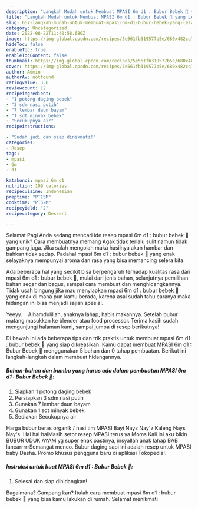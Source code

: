 ```yaml
---
description: "Langkah Mudah untuk Membuat MPASI 6m d1 : Bubur Bebek 🦆 yang Lezat Sekali, Enak"
title: "Langkah Mudah untuk Membuat MPASI 6m d1 : Bubur Bebek 🦆 yang Lezat Sekali, Enak"
slug: 657-langkah-mudah-untuk-membuat-mpasi-6m-d1-bubur-bebek-yang-lezat-sekali-enak
category: Uncategorized
date: 2022-08-22T11:40:58.680Z
image: https://img-global.cpcdn.com/recipes/5e561fb319577b5e/680x482cq70/mpasi-6m-d1-bubur-bebek-foto-resep-utama.jpg
hideToc: false
enableToc: true
enableTocContent: false
thumbnail: https://img-global.cpcdn.com/recipes/5e561fb319577b5e/680x482cq70/mpasi-6m-d1-bubur-bebek-foto-resep-utama.jpg
cover: https://img-global.cpcdn.com/recipes/5e561fb319577b5e/680x482cq70/mpasi-6m-d1-bubur-bebek-foto-resep-utama.jpg
author: Admin
authorAv: notfound
ratingvalue: 3.6
reviewcount: 12
recipeingredient:
- "1 potong daging bebek"
- "3 sdm nasi putih"
- "7 lembar daun bayam"
- "1 sdt minyak bebek"
- "Secukupnya air"
recipeinstructions:

- "Sudah jadi dan siap dinikmati!"
categories:
- Resep
tags:
- mpasi
- 6m
- d1

katakunci: mpasi 6m d1 
nutrition: 109 calories
recipecuisine: Indonesian
preptime: "PT15M"
cooktime: "PT52M"
recipeyield: "2"
recipecategory: Dessert

---
```



Selamat Pagi Anda sedang mencari ide resep mpasi 6m d1 : bubur bebek 🦆 yang unik? Cara membuatnya memang Agak tidak terlalu sulit namun tidak gampang juga. Jika salah mengolah maka hasilnya akan hambar dan bahkan tidak sedap. Padahal mpasi 6m d1 : bubur bebek 🦆 yang enak selayaknya mempunyai aroma dan rasa yang bisa memancing selera kita.


Ada beberapa hal yang sedikit bisa berpengaruh terhadap kualitas rasa dari mpasi 6m d1 : bubur bebek 🦆, mulai dari jenis bahan, selanjutnya pemilihan bahan segar dan bagus, sampai cara membuat dan menghidangkannya. Tidak usah bingung jika mau menyiapkan mpasi 6m d1 : bubur bebek 🦆 yang enak di mana pun kamu berada, karena asal sudah tahu caranya maka hidangan ini bisa menjadi sajian spesial.

Yeeyy. ️ ️ ️ Alhamdulillah, anaknya lahap, habis makannya. Setelah bubur matang masukkan ke blender atau food processor. Terima kasih sudah mengunjungi halaman kami, sampai jumpa di resep berikutnya!


Di bawah ini ada beberapa tips dan trik praktis untuk membuat mpasi 6m d1 : bubur bebek 🦆 yang siap dikreasikan. Kamu dapat membuat MPASI 6m d1 : Bubur Bebek 🦆 menggunakan 5 bahan dan 0 tahap pembuatan. Berikut ini langkah-langkah dalam membuat hidangannya.

<!--inarticleads1-->

##### Bahan-bahan dan bumbu yang harus ada dalam pembuatan MPASI 6m d1 : Bubur Bebek 🦆:

1. Siapkan 1 potong daging bebek
1. Persiapkan 3 sdm nasi putih
1. Gunakan 7 lembar daun bayam
1. Gunakan 1 sdt minyak bebek
1. Sediakan Secukupnya air


Harga bubur beras organik / nasi tim MPASI Bayi Nayz Nay&#39;z Kaleng Nays Nay&#39;s. Hai hai haiMasih setor resep MPASI terus ya Moms Kali ini aku bikin BUBUR UDUK AYAM yg super enak pastinya, insyallah anak lahap BAB lancarrrrrSemangat menco. Bubur daging sapi ini adalah resep untuk MPASI baby Dasha. Promo khusus pengguna baru di aplikasi Tokopedia!. 

<!--inarticleads2-->

##### Instruksi untuk buat MPASI 6m d1 : Bubur Bebek 🦆:


1. Selesai dan siap dihidangkan!



Bagaimana? Gampang kan? Itulah cara membuat mpasi 6m d1 : bubur bebek 🦆 yang bisa kamu lakukan di rumah. Selamat menikmati
